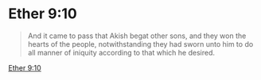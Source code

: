# Ether 9:10

> And it came to pass that Akish begat other sons, and they won the hearts of the people, notwithstanding they had sworn unto him to do all manner of iniquity according to that which he desired.

[Ether 9:10](https://www.churchofjesuschrist.org/study/scriptures/bofm/ether/9?lang=eng&id=p10#p10)


